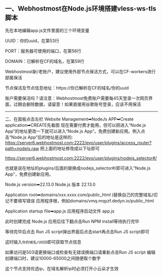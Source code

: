 ## 一、Webhostmost在Node.js环境搭建vless-ws-tls脚本

先在本地编辑app.js文件里面的三个环境变量

UUID：你的uuid，在第53行

PORT：服务器可使用的端口，在第56行

DOMAIN：已解析在CF的域名，在第59行

Webhostmost新/老账户，建议使用外部节点保活方式，可以在CF-workers进行部属保活

节点保活及节点信息地址：https://你已解析在CF的域名/你的uuid

账户需要保活吗？请注意：Webhostmost免费账户需要每45天登录一次网页界面，过期会删除数据，请留意！如果直接用谷歌账号登录，应该不用保活

-----------------------------------------------------
二、在面板点击左栏 Website Management➡NodeJs APP➡Create application➡CREATE先看图
现在需要付费才能用，但可以把进入“Node.js App”的地址更改一下就可以进入“Node.js App”，免费创建新应用。例入点击“Node.js App”后的地址是这样的:
https://server6.webhostmost.com:2222/evo/user/plugins/access_router?path=nodejs.raw
把上面的地址修改成以下址即可

https://server6.webhostmost.com:2222/evo/user/plugins/nodejs_selector#/

也就是说在地址的plugins/后面的替换成nodejs_selector#/即可进入“Node.js App”，免费创建新应用。

Node.js version➡22.13.0
Node.js 版本 22.13.0

Application root➡domains/xxx.xxxx.com/public_html (替换自己的完整域名)切记不要填写错误
应用程序根，例如domains/vmq.mqyzf.dedyn.io/public_html

Application startup file➡app.js
应用程序启动文件 app.js

此时创建完成 Node.js 应用后往下翻点击Run NPM install等待执行完毕

等待完毕后点击 Run JS script弹出界面后点击start再点击Run JS script即可

这时输入`你的域名/UUID`即可获取节点信息

如果访问是503请更换端口或检查有无错误换端口请重新点击Run JS script
编辑创建端口时，建议10000-65000之间随便取个数字

这个节点支持优选ip，在域名解析ip时必须打开小云朵才生效
